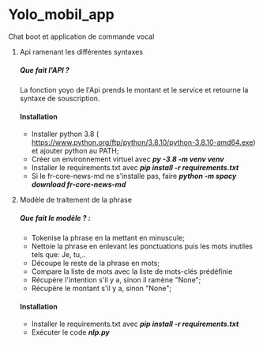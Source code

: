 # Yolo_mobil_app
Chat boot et application de commande vocal

1. Api ramenant les différentes syntaxes 

    ##### Que fait l'API ?
    La fonction yoyo de l'Api prends le montant et le service et retourne la syntaxe de souscription.
    
    #### Installation
     - Installer python 3.8 ( https://www.python.org/ftp/python/3.8.10/python-3.8.10-amd64.exe) et ajouter python au PATH;
     - Créer un environnement virtuel avec ***py -3.8 -m venv venv***
     - Installer le requirements.txt avec ***pip install -r requirements.txt***
     - Si le fr-core-news-md ne s'installe pas, faire ***python -m spacy download fr-core-news-md***
     
2. Modèle de traitement de la phrase

    ##### Que fait le modèle ? :
     - Tokenise la phrase en la mettant en minuscule; 
     - Nettoie la phrase en enlevant les ponctuations puis les mots inutiles tels que: Je, tu,.. 
     - Découpe le reste de la phrase en mots; 
     - Compare la liste de mots avec la liste de mots-clés prédéfinie 
     - Récupère l'intention s'il y a, sinon il ramène "None"; 
     - Récupère le montant s'il y a, sinon "None";

    #### Installation
     - Installer le requirements.txt avec ***pip install -r requirements.txt***
     - Exécuter le code ***nlp.py***





